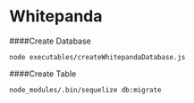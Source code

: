 # Whitepanda

####Create Database
```
node executables/createWhitepandaDatabase.js
```

####Create Table
```
node_modules/.bin/sequelize db:migrate
```